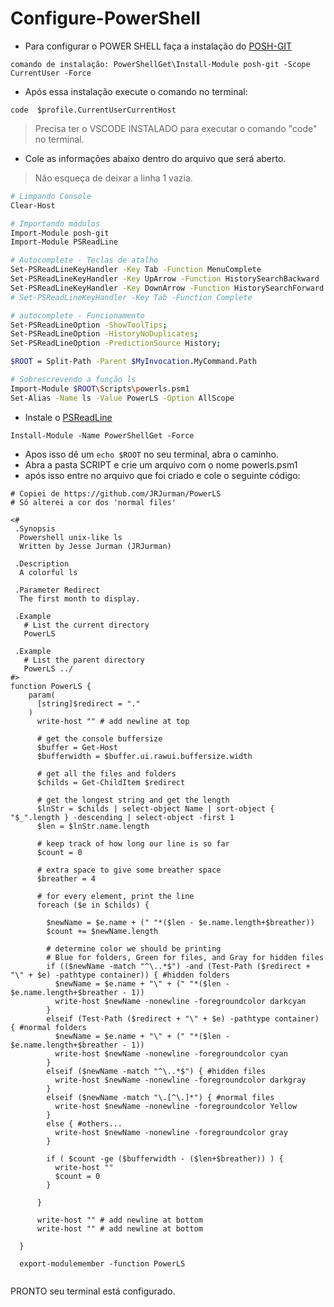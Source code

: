 # Configure-PowerShell

- Para configurar o POWER SHELL faça a instalação do [POSH-GIT](https://github.com/dahlbyk/posh-git)

`comando de instalação:
 PowerShellGet\Install-Module posh-git -Scope CurrentUser -Force`


- Após essa instalação execute o comando no terminal:

`code  $profile.CurrentUserCurrentHost`

> Precisa ter o VSCODE INSTALADO para executar o comando "code" no terminal.


- Cole as informações abaixo dentro do arquivo que será aberto.
> Não esqueça de deixar a linha 1 vazia.
```bash
# Limpando Console
Clear-Host

# Importando módulos
Import-Module posh-git
Import-Module PSReadLine

# Autocomplete - Teclas de atalho
Set-PSReadLineKeyHandler -Key Tab -Function MenuComplete
Set-PSReadLineKeyHandler -Key UpArrow -Function HistorySearchBackward
Set-PSReadLineKeyHandler -Key DownArrow -Function HistorySearchForward  
# Set-PSReadLineKeyHandler -Key Tab -Function Complete

# autocomplete - Funcionamento
Set-PSReadLineOption -ShowToolTips;
Set-PSReadLineOption -HistoryNoDuplicates;
Set-PSReadLineOption -PredictionSource History;

$ROOT = Split-Path -Parent $MyInvocation.MyCommand.Path

# Sobrescrevendo a função ls
Import-Module $ROOT\Scripts\powerls.psm1
Set-Alias -Name ls -Value PowerLS -Option AllScope
```

- Instale o [PSReadLine](https://github.com/PowerShell/PSReadLine)

```
Install-Module -Name PowerShellGet -Force

```


- Apos isso dê um ```echo $ROOT``` no seu terminal, abra o caminho. 
- Abra a pasta SCRIPT e crie um arquivo com o nome powerls.psm1 
- após isso entre no arquivo que foi criado e cole o seguinte código:

```
# Copiei de https://github.com/JRJurman/PowerLS
# Só alterei a cor dos 'normal files'

<#
 .Synopsis
  Powershell unix-like ls
  Written by Jesse Jurman (JRJurman)

 .Description
  A colorful ls

 .Parameter Redirect
  The first month to display.

 .Example
   # List the current directory
   PowerLS

 .Example
   # List the parent directory
   PowerLS ../
#>
function PowerLS {
    param(
      [string]$redirect = "."
    )
      write-host "" # add newline at top
  
      # get the console buffersize
      $buffer = Get-Host
      $bufferwidth = $buffer.ui.rawui.buffersize.width
  
      # get all the files and folders
      $childs = Get-ChildItem $redirect
  
      # get the longest string and get the length
      $lnStr = $childs | select-object Name | sort-object { "$_".length } -descending | select-object -first 1
      $len = $lnStr.name.length
  
      # keep track of how long our line is so far
      $count = 0
  
      # extra space to give some breather space
      $breather = 4
  
      # for every element, print the line
      foreach ($e in $childs) {
  
        $newName = $e.name + (" "*($len - $e.name.length+$breather))
        $count += $newName.length
  
        # determine color we should be printing
        # Blue for folders, Green for files, and Gray for hidden files
        if (($newName -match "^\..*$") -and (Test-Path ($redirect + "\" + $e) -pathtype container)) { #hidden folders
          $newName = $e.name + "\" + (" "*($len - $e.name.length+$breather - 1))
          write-host $newName -nonewline -foregroundcolor darkcyan
        }
        elseif (Test-Path ($redirect + "\" + $e) -pathtype container) { #normal folders
          $newName = $e.name + "\" + (" "*($len - $e.name.length+$breather - 1))
          write-host $newName -nonewline -foregroundcolor cyan
        }
        elseif ($newName -match "^\..*$") { #hidden files
          write-host $newName -nonewline -foregroundcolor darkgray
        }
        elseif ($newName -match "\.[^\.]*") { #normal files
          write-host $newName -nonewline -foregroundcolor Yellow
        }
        else { #others...
          write-host $newName -nonewline -foregroundcolor gray
        }
  
        if ( $count -ge ($bufferwidth - ($len+$breather)) ) {
          write-host ""
          $count = 0
        }
  
      }
  
      write-host "" # add newline at bottom
      write-host "" # add newline at bottom
  
  }
  
  export-modulemember -function PowerLS
  
```

PRONTO seu terminal está configurado.
